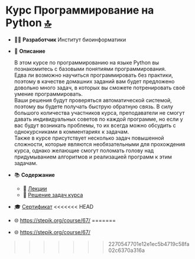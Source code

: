 # Курс Программирование на Python [:top:](https://github.com/pilyay?tab=repositories)

* :man_technologist: **Разработчик** Институт биоинформатики 

* :memo: **Описание**

	В этом курсе по программированию на языке Python вы познакомитесь с базовыми понятиями программирования.  
Едва ли возможно научиться программировать без практики, поэтому в качестве домашних заданий вам будет предложено довольно много задач, в которых вы сможете потренировать своё умение программировать.  
Ваши решения будут проверяться автоматической системой, поэтому вы будете получать быструю обратную связь. В силу большого количества участников курса, преподаватели не смогут давать индивидуальных советов по каждой программе, но если у вас будут возникать проблемы, то их всегда можно обсудить с однокурсниками в комментариях к задачам.  
Также в курсе присутствует несколько задач повышенной сложности, которые являются необязательными для прохождения курса, однако желающие смогут поломать голову над придумыванием алгоритмов и реализацией программ к этим задачам.

* :books: **Содержание**
	* :open_book: [Лекции](https://github.com/pilyay/python-programming-course-by-bioinformatics-institute/blob/master/lectures.md)
	* :abacus: [Решение задач курса](https://github.com/pilyay/python-programming-course-by-bioinformatics-institute/blob/master/python_programming.md)
* :mortar_board: [Сертификат](https://github.com/pilyay/python-programming-course-by-bioinformatics-institute/blob/master/certificate.pdf)
<<<<<<< HEAD
* :globe_with_meridians: <https://stepik.org/course/67/>
=======

* :globe_with_meridians: <https://stepik.org/course/67/>
>>>>>>> 2270547701e12e1ec5b4719c58fa02c6370a316a

